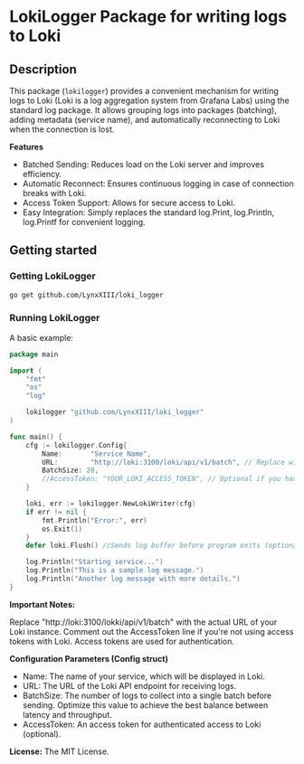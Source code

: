 # LokiLogger Package for writing logs to Loki

## Description

This package (`lokilogger`) provides a convenient mechanism for writing logs to Loki (Loki is a log aggregation system from Grafana Labs) using the standard log package. It allows grouping logs into packages (batching), adding metadata (service name), and automatically reconnecting to Loki when the connection is lost.

**Features**

- Batched Sending: Reduces load on the Loki server and improves efficiency.
- Automatic Reconnect: Ensures continuous logging in case of connection breaks with Loki.
- Access Token Support:  Allows for secure access to Loki.
- Easy Integration: Simply replaces the standard log.Print, log.Println, log.Printf for convenient logging.

## Getting started

### Getting LokiLogger

```sh
go get github.com/LynxXIII/loki_logger
```

### Running LokiLogger

A basic example:

```go
package main

import (
	"fmt"
	"os"
	"log"

	lokilogger "github.com/LynxXIII/loki_logger"
)

func main() {
	cfg := lokilogger.Config{
		Name:       "Service Name",
		URL:        "http://loki:3100/loki/api/v1/batch", // Replace with your Loki URL
		BatchSize: 20,
		//AccessToken: "YOUR_LOKI_ACCESS_TOKEN", // Optional if you have an Access Token
	}

	loki, err := lokilogger.NewLokiWriter(cfg)
	if err != nil {
		fmt.Println("Error:", err)
		os.Exit(1)
	}
	defer loki.Flush() //Sends log buffer before program exits (optional)

	log.Println("Starting service...")
	log.Println("This is a sample log message.")
	log.Println("Another log message with more details.")
}
```

**Important Notes:**

Replace "http://loki:3100/lokki/api/v1/batch" with the actual URL of your Loki instance.
Comment out the AccessToken line if you're not using access tokens with Loki.  Access tokens are used for authentication.

**Configuration Parameters (Config struct)**

- Name: The name of your service, which will be displayed in Loki.
- URL: The URL of the Loki API endpoint for receiving logs.
- BatchSize: The number of logs to collect into a single batch before sending. Optimize this value to achieve the best balance between latency and throughput.
- AccessToken: An access token for authenticated access to Loki (optional).

**License:**
The MIT License.
